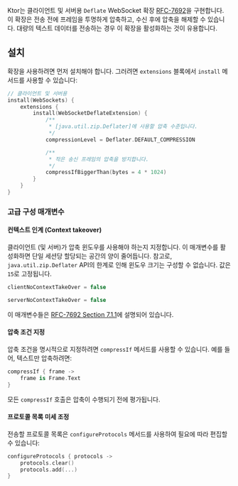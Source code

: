 [//]: # (title: WebSocket Deflate 확장)

Ktor는 클라이언트 및 서버용 `Deflate` WebSocket 확장 [RFC-7692](https://tools.ietf.org/html/rfc7692)을 구현합니다. 이 확장은 전송 전에 프레임을 투명하게 압축하고, 수신 후에 압축을 해제할 수 있습니다. 대량의 텍스트 데이터를 전송하는 경우 이 확장을 활성화하는 것이 유용합니다.

## 설치

확장을 사용하려면 먼저 설치해야 합니다. 그러려면 `extensions` 블록에서 `install` 메서드를 사용할 수 있습니다:

```kotlin
// 클라이언트 및 서버용
install(WebSockets) {
    extensions {
        install(WebSocketDeflateExtension) {
            /**
             * [java.util.zip.Deflater]에 사용할 압축 수준입니다.
             */
            compressionLevel = Deflater.DEFAULT_COMPRESSION

            /**
             * 작은 송신 프레임의 압축을 방지합니다.
             */
            compressIfBiggerThan(bytes = 4 * 1024)
        }
    }
}
```

### 고급 구성 매개변수

#### 컨텍스트 인계 (Context takeover)

클라이언트 (및 서버)가 압축 윈도우를 사용해야 하는지 지정합니다. 이 매개변수를 활성화하면 단일 세션당 할당되는 공간의 양이 줄어듭니다. 참고로, `java.util.zip.Deflater` API의 한계로 인해 윈도우 크기는 구성할 수 없습니다. 값은 `15`로 고정됩니다.

```kotlin
clientNoContextTakeOver = false

serverNoContextTakeOver = false
```

이 매개변수들은 [RFC-7692 Section 7.1.1](https://tools.ietf.org/html/rfc7692#section-7.1.1)에 설명되어 있습니다.

#### 압축 조건 지정

압축 조건을 명시적으로 지정하려면 `compressIf` 메서드를 사용할 수 있습니다. 예를 들어, 텍스트만 압축하려면:

```kotlin
compressIf { frame -> 
    frame is Frame.Text
}
```
모든 `compressIf` 호출은 압축이 수행되기 전에 평가됩니다.

#### 프로토콜 목록 미세 조정

전송할 프로토콜 목록은 `configureProtocols` 메서드를 사용하여 필요에 따라 편집할 수 있습니다:

```kotlin
configureProtocols { protocols ->
    protocols.clear()
    protocols.add(...)
}